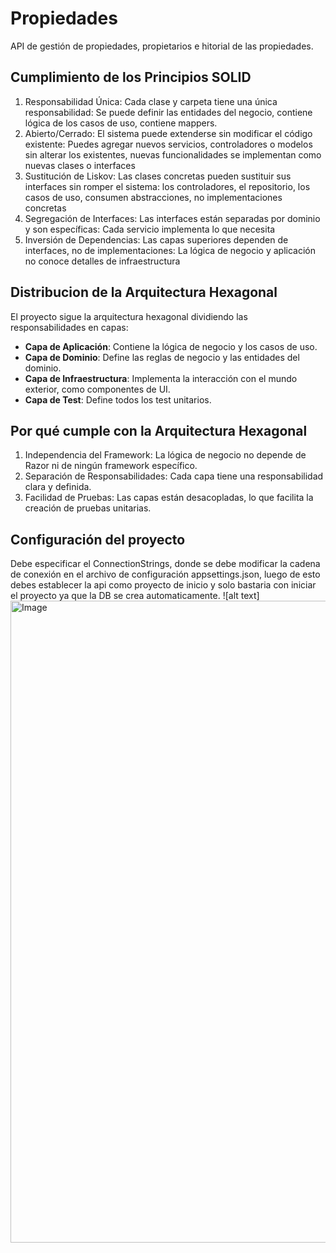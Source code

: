 # Propiedades
API de gestión de propiedades, propietarios e hitorial de las propiedades. 

## Cumplimiento de los Principios SOLID
1. Responsabilidad Única: Cada clase y carpeta tiene una única responsabilidad: Se puede definir las entidades del negocio, contiene lógica de los casos de uso, contiene mappers.
2. Abierto/Cerrado: El sistema puede extenderse sin modificar el código existente: Puedes agregar nuevos servicios, controladores o modelos sin alterar los existentes, nuevas funcionalidades se implementan como nuevas clases o interfaces
3. Sustitución de Liskov: Las clases concretas pueden sustituir sus interfaces sin romper el sistema: los controladores, el repositorio, los casos de uso, consumen abstracciones, no implementaciones concretas
4. Segregación de Interfaces: Las interfaces están separadas por dominio y son específicas: Cada servicio implementa lo que necesita
5. Inversión de Dependencias: Las capas superiores dependen de interfaces, no de implementaciones:
La lógica de negocio y aplicación no conoce detalles de infraestructura
 
## Distribucion de la Arquitectura Hexagonal
El proyecto sigue la arquitectura hexagonal dividiendo las responsabilidades en capas:

* **Capa de Aplicación**: Contiene la lógica de negocio y los casos de uso.
* **Capa de Dominio**: Define las reglas de negocio y las entidades del dominio.
* **Capa de Infraestructura**: Implementa la interacción con el mundo exterior, como componentes de UI.
* **Capa de Test**: Define todos los test unitarios.

## Por qué cumple con la Arquitectura Hexagonal
1. Independencia del Framework: La lógica de negocio no depende de Razor ni de ningún framework específico.
2. Separación de Responsabilidades: Cada capa tiene una responsabilidad clara y definida.
3. Facilidad de Pruebas: Las capas están desacopladas, lo que facilita la creación de pruebas unitarias.

## Configuración del proyecto
Debe especificar el ConnectionStrings, donde se debe modificar la cadena de conexión en el archivo de configuración appsettings.json, luego de esto debes establecer la api como proyecto de inicio y solo bastaria con iniciar el proyecto ya que la DB se crea automaticamente.
![alt text]<img width="1912" height="1027" alt="Image" src="https://github.com/user-attachments/assets/8fb77c45-670f-451d-a127-48b458abfc49" />

